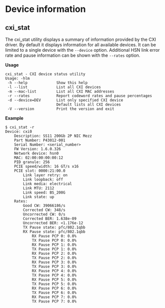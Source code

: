 
# Device information

## cxi_stat

The cxi_stat utility displays a summary of information provided by the CXI
driver. By default it displays information for all available devices. It can be
limited to a single device with the `--device` option. Additional HSN link error
rate and pause information can be shown with the `--rates` option.

**Usage**

```screen
cxi_stat - CXI device status utility
Usage: -hlm
 -h --help             Show this help
 -l --list             List all CXI devices
 -m --mac-list         List all CXI MAC addresses
 -r --rates            Report codeword rates and pause percentages
 -d --device=DEV       List only specified CXI device
                       Default lists all CXI devices
 -V --version          Print the version and exit
```

**Example**

```screen
$ cxi_stat -r
Device: cxi0
    Description: SS11 200Gb 2P NIC Mezz
    Part Number: P43012-001
    Serial Number: <serial_number>
    FW Version: 1.6.0.326
    Network device: hsn0
    MAC: 02:00:00:00:00:12
    PID granule: 256
    PCIE speed/width: 16 GT/s x16
    PCIE slot: 0000:21:00.0
        Link layer retry: on
        Link loopback: off
        Link media: electrical
        Link MTU: 2112
        Link speed: BS_200G
        Link state: up
    Rates:
        Good CW: 39066186/s
        Corrected CW: 348/s
        Uncorrected CW: 0/s
        Corrected BER: 1.638e-09
        Uncorrected BER: <1.176e-12
        TX Pause state: pfc/802.1qbb
        RX Pause state: pfc/802.1qbb
            RX Pause PCP 0: 0.0%
            TX Pause PCP 0: 0.0%
            RX Pause PCP 1: 0.0%
            TX Pause PCP 1: 0.0%
            RX Pause PCP 2: 0.0%
            TX Pause PCP 2: 0.0%
            RX Pause PCP 3: 0.0%
            TX Pause PCP 3: 0.0%
            RX Pause PCP 4: 0.0%
            TX Pause PCP 4: 0.0%
            RX Pause PCP 5: 0.0%
            TX Pause PCP 5: 0.0%
            RX Pause PCP 6: 0.0%
            TX Pause PCP 6: 0.0%
            RX Pause PCP 7: 0.0%
            TX Pause PCP 7: 0.0%
```
